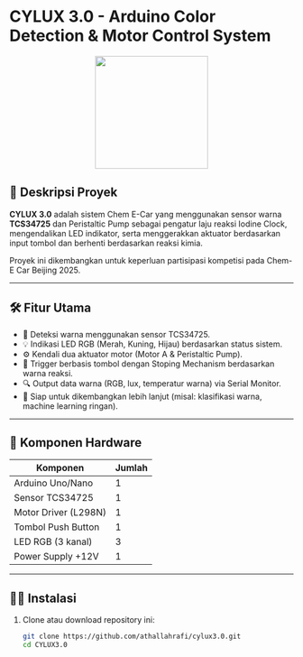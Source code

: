# CYLUX 3.0 - Arduino Color Detection & Motor Control System
<p align="center">
<img src="https://www.aiche.org/sites/default/files/images/page/embeded/chem-e-car_logo_2.png" width="200">
</p>

## 🎯 Deskripsi Proyek

**CYLUX 3.0** adalah sistem Chem E-Car yang menggunakan sensor warna **TCS34725** dan Peristaltic Pump sebagai pengatur laju reaksi Iodine Clock, mengendalikan LED indikator, serta menggerakkan aktuator berdasarkan input tombol dan berhenti berdasarkan reaksi kimia.

Proyek ini dikembangkan untuk keperluan partisipasi kompetisi pada Chem-E Car Beijing 2025.

---

## 🛠️ Fitur Utama

- 🎨 Deteksi warna menggunakan sensor TCS34725.
- 💡 Indikasi LED RGB (Merah, Kuning, Hijau) berdasarkan status sistem.
- ⚙️ Kendali dua aktuator motor (Motor A & Peristaltic Pump).
- 🧠 Trigger berbasis tombol dengan Stoping Mechanism berdasarkan warna reaksi.
- 🔍 Output data warna (RGB, lux, temperatur warna) via Serial Monitor.
- 🧪 Siap untuk dikembangkan lebih lanjut (misal: klasifikasi warna, machine learning ringan).

---

## 🧰 Komponen Hardware

| Komponen               | Jumlah |
|------------------------|--------|
| Arduino Uno/Nano       | 1      |
| Sensor TCS34725        | 1      |
| Motor Driver (L298N)   | 1      |
| Tombol Push Button     | 1      |
| LED RGB (3 kanal)      | 3      |
| Power Supply +12V      | 1      |

---

## 🧑‍💻 Instalasi

1. Clone atau download repository ini:

   ```bash
   git clone https://github.com/athallahrafi/cylux3.0.git
   cd CYLUX3.0
